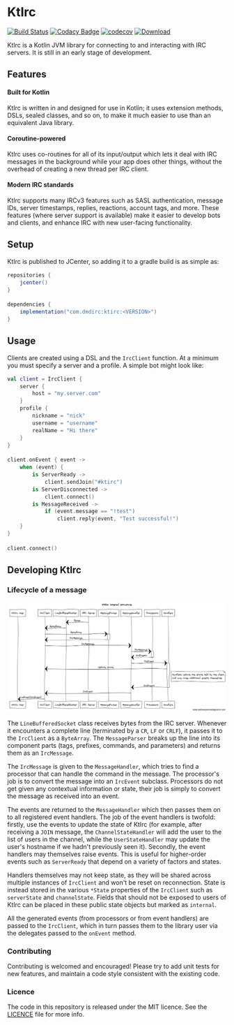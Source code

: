 # KtIrc

[![Build Status](https://travis-ci.org/csmith/KtIrc.svg?branch=master)](https://travis-ci.org/csmith/KtIrc)
[![Codacy Badge](https://api.codacy.com/project/badge/Grade/c01221cbf9cf413ba4d94cb8c80e334a)](https://www.codacy.com/app/csmith/KtIrc?utm_source=github.com&amp;utm_medium=referral&amp;utm_content=csmith/KtIrc&amp;utm_campaign=Badge_Grade)
[![codecov](https://codecov.io/gh/csmith/KtIrc/branch/master/graph/badge.svg)](https://codecov.io/gh/csmith/KtIrc)
[![Download](https://api.bintray.com/packages/dmdirc/releases/ktirc/images/download.svg)](https://bintray.com/dmdirc/releases/ktirc/_latestVersion)

KtIrc is a Kotlin JVM library for connecting to and interacting with IRC servers.
It is still in an early stage of development.

## Features

#### Built for Kotlin

KtIrc is written in and designed for use in Kotlin; it uses extension methods,
DSLs, sealed classes, and so on, to make it much easier to use than an
equivalent Java library.

#### Coroutine-powered

KtIrc uses co-routines for all of its input/output which lets it deal with
IRC messages in the background while your app does other things, without
the overhead of creating a new thread per IRC client.

#### Modern IRC standards

KtIrc supports many IRCv3 features such as SASL authentication, message IDs,
server timestamps, replies, reactions, account tags, and more. These features
(where server support is available) make it easier to develop bots and
clients, and enhance IRC with new user-facing functionality.

## Setup

KtIrc is published to JCenter, so adding it to a gradle build is as simple as:

```groovy
repositories {
    jcenter()
}

dependencies {
    implementation("com.dmdirc:ktirc:<VERSION>")
}
```

## Usage

Clients are created using a DSL and the `IrcClient` function. At a minimum
you must specify a server and a profile. A simple bot might look like:

```kotlin
val client = IrcClient {
    server {
        host = "my.server.com"
    } 
    profile {
        nickname = "nick"
        username = "username"
        realName = "Hi there"
    }
}

client.onEvent { event ->
    when (event) {
        is ServerReady ->
            client.sendJoin("#ktirc")
        is ServerDisconnected ->
            client.connect()
        is MessageReceived ->
            if (event.message == "!test")
                client.reply(event, "Test successful!")
    }
}

client.connect()
```

## Developing KtIrc

### Lifecycle of a message

![architecture diagram](docs/sequence.png) 

The `LineBufferedSocket` class receives bytes from the IRC server. Whenever it
encounters a complete line (terminated by a `CR`, `LF` or `CRLF`), it passes it
to the `IrcClient` as a `ByteArray`. The `MessageParser` breaks up the line
into its component parts (tags, prefixes, commands, and parameters) and returns
them as an `IrcMessage`.
 
The `IrcMessage` is given to the `MessageHandler`, which tries to find a
processor that can handle the command in the message. The processor's job is
to convert the message into an `IrcEvent` subclass. Processors do not get
given any contextual information or state, their job is simply to convert
the message as received into an event.

The events are returned to the `MessageHandler` which then passes them on
to all registered event handlers. The job of the event handlers is twofold:
firstly, use the events to update the state of KtIrc (for example, after
receiving a `JOIN` message, the `ChannelStateHandler` will add the user
to the list of users in the channel, while the `UserStateHandler` may update
the user's hostname if we hadn't previously seen it). Secondly, the event
handlers may themselves raise events. This is useful for higher-order
events such as `ServerReady` that depend on a variety of factors and
states.

Handlers themselves may not keep state, as they will be shared across
multiple instances of `IrcClient` and won't be reset on reconnection.
State is instead stored in the various `*State` properties of the
`IrcClient` such as `serverState` and `channelState`. Fields that
should not be exposed to users of KtIrc can be placed in these
public state objects but marked as `internal`.

All the generated events (from processors or from event handlers) are
passed to the `IrcClient`, which in turn passes them to the library
user via the delegates passed to the `onEvent` method. 

### Contributing

Contributing is welcomed and encouraged! Please try to add unit tests for new features,
and maintain a code style consistent with the existing code.

### Licence

The code in this repository is released under the MIT licence. See the
[LICENCE](LICENCE) file for more info.
